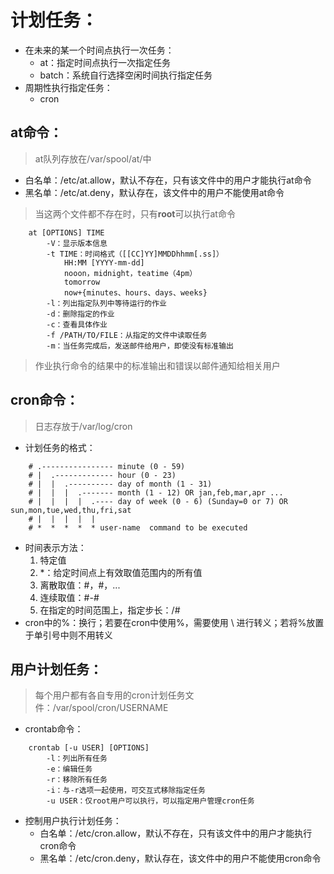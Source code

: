 # 计划任务：
+ 在未来的某一个时间点执行一次任务：
    + at：指定时间点执行一次指定任务
    + batch：系统自行选择空闲时间执行指定任务
+ 周期性执行指定任务：
    + cron
## at命令：
>at队列存放在/var/spool/at/中
+ 白名单：/etc/at.allow，默认不存在，只有该文件中的用户才能执行at命令
+ 黑名单：/etc/at.deny，默认存在，该文件中的用户不能使用at命令
>当这两个文件都不存在时，只有**root**可以执行at命令
```
    at [OPTIONS] TIME
        -V：显示版本信息
        -t TIME：时间格式（[[CC]YY]MMDDhhmm[.ss]）
            HH:MM [YYYY-mm-dd]
            nooon，midnight，teatime（4pm）
            tomorrow
            now+{minutes、hours、days、weeks}
        -l：列出指定队列中等待运行的作业
        -d：删除指定的作业
        -c：查看具体作业
        -f /PATH/TO/FILE：从指定的文件中读取任务
        -m：当任务完成后，发送邮件给用户，即使没有标准输出
```
>作业执行命令的结果中的标准输出和错误以邮件通知给相关用户
## cron命令：
>日志存放于/var/log/cron
+ 计划任务的格式：
```
    # .---------------- minute (0 - 59)
    # |  .------------- hour (0 - 23)
    # |  |  .---------- day of month (1 - 31)
    # |  |  |  .------- month (1 - 12) OR jan,feb,mar,apr ...
    # |  |  |  |  .---- day of week (0 - 6) (Sunday=0 or 7) OR sun,mon,tue,wed,thu,fri,sat
    # |  |  |  |  |
    # *  *  *  *  * user-name  command to be executed
```
+ 时间表示方法：
    1. 特定值
    2. *：给定时间点上有效取值范围内的所有值
    3. 离散取值：#，#，...
    4. 连续取值：#-#
    5. 在指定的时间范围上，指定步长：/#
+ cron中的%：换行；若要在cron中使用%，需要使用 \ 进行转义；若将%放置于单引号中则不用转义
## 用户计划任务：
>每个用户都有各自专用的cron计划任务文件：/var/spool/cron/USERNAME
+ crontab命令：
```
    crontab [-u USER] [OPTIONS]
        -l：列出所有任务
        -e：编辑任务
        -r：移除所有任务
        -i：与-r选项一起使用，可交互式移除指定任务
        -u USER：仅root用户可以执行，可以指定用户管理cron任务
```
+ 控制用户执行计划任务：
    + 白名单：/etc/cron.allow，默认不存在，只有该文件中的用户才能执行cron命令
    + 黑名单：/etc/cron.deny，默认存在，该文件中的用户不能使用cron命令